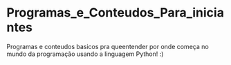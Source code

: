 # Programas_e_Conteudos_Para_iniciantes 
 Programas e conteudos basicos pra queentender por onde começa no mundo da programação usando a linguagem Python! :)
